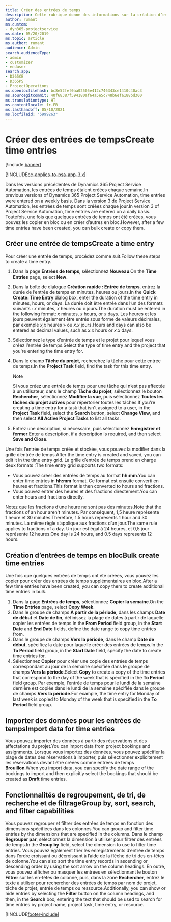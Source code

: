 ```yaml
---
title: Créer des entrées de temps
description: Cette rubrique donne des informations sur la création d’entrées de temps.
author: rumant
ms.custom:
- dyn365-projectservice
ms.date: 05/20/2019
ms.topic: article
ms.author: rumant
audience: Admin
search.audienceType:
- admin
- customizer
- enduser
search.app:
- D365CE
- D365PS
- ProjectOperations
ms.openlocfilehash: bc8e52fef0aa02505e412c746343ce1410c40ac3
ms.sourcegitcommit: 40f68387f594180af64a5e5c748b6efa188bd300
ms.translationtype: HT
ms.contentlocale: fr-FR
ms.lasthandoff: 05/10/2021
ms.locfileid: "5999263"
---
```

# <a name="create-time-entries"></a><span data-ttu-id="9e79b-103">Créer des entrées de temps</span><span class="sxs-lookup"><span data-stu-id="9e79b-103">Create time entries</span></span>

[!include [banner](../includes/psa-now-project-operations.md)]

[!INCLUDE[cc-applies-to-psa-app-3.x](../includes/cc-applies-to-psa-app-3x.md)]

<span data-ttu-id="9e79b-104">Dans les versions précédentes de Dynamics 365 Project Service Automation, les entrées de temps étaient créées chaque semaine.</span><span class="sxs-lookup"><span data-stu-id="9e79b-104">In previous versions of Dynamics 365 Project Service Automation, time entries were entered on a weekly basis.</span></span> <span data-ttu-id="9e79b-105">Dans la version 3 de Project Service Automation, les entrées de temps sont créées chaque jour.</span><span class="sxs-lookup"><span data-stu-id="9e79b-105">In version 3 of Project Service Automation, time entries are entered on a daily basis.</span></span> <span data-ttu-id="9e79b-106">Toutefois, une fois que quelques entrées de temps ont été créées, vous pouvez les copier en bloc ou en créer d’autres en bloc.</span><span class="sxs-lookup"><span data-stu-id="9e79b-106">However, after a few time entries have been created, you can bulk create or copy them.</span></span>

## <a name="create-a-time-entry"></a><span data-ttu-id="9e79b-107">Créer une entrée de temps</span><span class="sxs-lookup"><span data-stu-id="9e79b-107">Create a time entry</span></span>

<span data-ttu-id="9e79b-108">Pour créer une entrée de temps, procédez comme suit.</span><span class="sxs-lookup"><span data-stu-id="9e79b-108">Follow these steps to create a time entry.</span></span>

1. <span data-ttu-id="9e79b-109">Dans la page **Entrées de temps**, sélectionnez **Nouveau**.</span><span class="sxs-lookup"><span data-stu-id="9e79b-109">On the **Time Entries** page, select **New**.</span></span>
2. <span data-ttu-id="9e79b-110">Dans la boîte de dialogue **Création rapide : Entrée de temps**, entrez la durée de l’entrée de temps en minutes, heures ou jours.</span><span class="sxs-lookup"><span data-stu-id="9e79b-110">In the **Quick Create: Time Entry** dialog box, enter the duration of the time entry in minutes, hours, or days.</span></span> <span data-ttu-id="9e79b-111">La durée doit être entrée dans l’un des formats suivants : *x* minutes, *x* heures ou *x* jours.</span><span class="sxs-lookup"><span data-stu-id="9e79b-111">The duration must be entered in the following format: *x* minutes, *x* hours, or *x* days.</span></span> <span data-ttu-id="9e79b-112">Les heures et les jours peuvent également être entrés sous forme de valeurs décimales, par exemple *x,x* heures » ou *x,x* jours.</span><span class="sxs-lookup"><span data-stu-id="9e79b-112">Hours and days can also be entered as decimal values, such as *x.x* hours or *x.x* days.</span></span>
3. <span data-ttu-id="9e79b-113">Sélectionnez le type d’entrée de temps et le projet pour lequel vous créez l’entrée de temps.</span><span class="sxs-lookup"><span data-stu-id="9e79b-113">Select the type of time entry and the project that you're entering the time entry for.</span></span>
4. <span data-ttu-id="9e79b-114">Dans le champ **Tâche du projet**, recherchez la tâche pour cette entrée de temps.</span><span class="sxs-lookup"><span data-stu-id="9e79b-114">In the **Project Task** field, find the task for this time entry.</span></span>

    > [!NOTE]
    > <span data-ttu-id="9e79b-115">Si vous créez une entrée de temps pour une tâche qui n’est pas affectée à un utilisateur, dans le champ **Tâche du projet**, sélectionnez le bouton **Rechercher**, sélectionnez **Modifier la vue**, puis sélectionnez **Toutes les tâches du projet actives** pour répertorier toutes les tâches.</span><span class="sxs-lookup"><span data-stu-id="9e79b-115">If you're creating a time entry for a task that isn't assigned to a user, in the **Project Task** field, select the **Search** button, select **Change View**, and then select **All Active Project Tasks** to list all tasks.</span></span>

5. <span data-ttu-id="9e79b-116">Entrez une description, si nécessaire, puis sélectionnez **Enregistrer et fermer**.</span><span class="sxs-lookup"><span data-stu-id="9e79b-116">Enter a description, if a description is required, and then select **Save and Close**.</span></span>

<span data-ttu-id="9e79b-117">Une fois l’entrée de temps créée et stockée, vous pouvez la modifier dans la grille d’entrée de temps.</span><span class="sxs-lookup"><span data-stu-id="9e79b-117">After the time entry is created and saved, you can edit it in the time entry grid.</span></span> <span data-ttu-id="9e79b-118">La grille d’entrée de temps prend en charge deux formats :</span><span class="sxs-lookup"><span data-stu-id="9e79b-118">The time entry grid supports two formats:</span></span>

- <span data-ttu-id="9e79b-119">Vous pouvez créer des entrées de temps au format **hh:mm**.</span><span class="sxs-lookup"><span data-stu-id="9e79b-119">You can enter time entries in **hh:mm** format.</span></span> <span data-ttu-id="9e79b-120">Ce format est ensuite converti en heures et fractions.</span><span class="sxs-lookup"><span data-stu-id="9e79b-120">This format is then converted to hours and fractions.</span></span>
- <span data-ttu-id="9e79b-121">Vous pouvez entrer des heures et des fractions directement.</span><span class="sxs-lookup"><span data-stu-id="9e79b-121">You can enter hours and fractions directly.</span></span>

<span data-ttu-id="9e79b-122">Notez que les fractions d’une heure ne sont pas des minutes.</span><span class="sxs-lookup"><span data-stu-id="9e79b-122">Note that the fractions of an hour aren't minutes.</span></span> <span data-ttu-id="9e79b-123">Par conséquent, 1,5 heure représente 1 heure et 30 minutes.</span><span class="sxs-lookup"><span data-stu-id="9e79b-123">Therefore, 1.5 hours represents 1 hour and 30 minutes.</span></span> <span data-ttu-id="9e79b-124">La même règle s’applique aux fractions d’un jour.</span><span class="sxs-lookup"><span data-stu-id="9e79b-124">The same rule applies to fractions of a day.</span></span> <span data-ttu-id="9e79b-125">Un jour est égal à 24 heures, et 0,5 jour représente 12 heures.</span><span class="sxs-lookup"><span data-stu-id="9e79b-125">One day is 24 hours, and 0.5 days represents 12 hours.</span></span>

## <a name="bulk-create-time-entries"></a><span data-ttu-id="9e79b-126">Création d’entrées de temps en bloc</span><span class="sxs-lookup"><span data-stu-id="9e79b-126">Bulk create time entries</span></span>

<span data-ttu-id="9e79b-127">Une fois que quelques entrées de temps ont été créées, vous pouvez les copier pour créer des entrées de temps supplémentaires en bloc.</span><span class="sxs-lookup"><span data-stu-id="9e79b-127">After a few time entries have been created, you can copy them to create additional time entries in bulk.</span></span>

1. <span data-ttu-id="9e79b-128">Dans la page **Entrées de temps**, sélectionnez **Copier la semaine**.</span><span class="sxs-lookup"><span data-stu-id="9e79b-128">On the **Time Entries** page, select **Copy Week**.</span></span>
2. <span data-ttu-id="9e79b-129">Dans le groupe de champs **À partir de la période**, dans les champs **Date de début** et **Date de fin**, définissez la plage de dates à partir de laquelle copier les entrées de temps.</span><span class="sxs-lookup"><span data-stu-id="9e79b-129">In the **From Period** field group, in the **Start Date** and **End Date** fields, define the date range to copy time entries from.</span></span>
3. <span data-ttu-id="9e79b-130">Dans le groupe de champs **Vers la période**, dans le champ **Date de début**, spécifiez la date pour laquelle créer des entrées de temps.</span><span class="sxs-lookup"><span data-stu-id="9e79b-130">In the **To Period** field group, in the **Start Date** field, specify the date to create time entries for.</span></span>
4. <span data-ttu-id="9e79b-131">Sélectionnez **Copier** pour créer une copie des entrées de temps correspondant au jour de la semaine spécifiée dans le groupe de champs **Vers la période**.</span><span class="sxs-lookup"><span data-stu-id="9e79b-131">Select **Copy** to create a copy of the time entries that correspond to the day of the week that is specified in the **To Period** field group.</span></span> <span data-ttu-id="9e79b-132">Par exemple, l’entrée de temps pour le lundi de la semaine dernière est copiée dans le lundi de la semaine spécifiée dans le groupe de champs **Vers la période**.</span><span class="sxs-lookup"><span data-stu-id="9e79b-132">For example, the time entry for Monday of last week is copied to Monday of the week that is specified in the **To Period** field group.</span></span>

## <a name="import-data-for-time-entries"></a><span data-ttu-id="9e79b-133">Importer des données pour les entrées de temps</span><span class="sxs-lookup"><span data-stu-id="9e79b-133">Import data for time entries</span></span>

<span data-ttu-id="9e79b-134">Vous pouvez importer des données à partir des réservations et des affectations du projet.</span><span class="sxs-lookup"><span data-stu-id="9e79b-134">You can import data from project bookings and assignments.</span></span> <span data-ttu-id="9e79b-135">Lorsque vous importez des données, vous pouvez spécifier la plage de dates des réservations à importer, puis sélectionner explicitement les réservations devant être créées comme entrées de temps **Brouillon**.</span><span class="sxs-lookup"><span data-stu-id="9e79b-135">When you import data, you can specify the date range of the bookings to import and then explicitly select the bookings that should be created as **Draft** time entries.</span></span>

## <a name="group-by-sort-search-and-filter-capabilities"></a><span data-ttu-id="9e79b-136">Fonctionnalités de regroupement, de tri, de recherche et de filtrage</span><span class="sxs-lookup"><span data-stu-id="9e79b-136">Group by, sort, search, and filter capabilities</span></span>

<span data-ttu-id="9e79b-137">Vous pouvez regrouper et filtrer des entrées de temps en fonction des dimensions spécifiées dans les colonnes.</span><span class="sxs-lookup"><span data-stu-id="9e79b-137">You can group and filter time entries by the dimensions that are specified in the columns.</span></span> <span data-ttu-id="9e79b-138">Dans le champ **Regrouper par**, sélectionnez la dimension à utiliser pour filtrer des entrées de temps.</span><span class="sxs-lookup"><span data-stu-id="9e79b-138">In the **Group by** field, select the dimension to use to filter time entries.</span></span> <span data-ttu-id="9e79b-139">Vous pouvez également trier les enregistrements d’entrée de temps dans l’ordre croissant ou décroissant à l’aide de la flèche de tri des en-têtes de colonne.</span><span class="sxs-lookup"><span data-stu-id="9e79b-139">You can also sort the time entry records in ascending or descending order by using the sort arrow on the column headings.</span></span> <span data-ttu-id="9e79b-140">En outre, vous pouvez afficher ou masquer les entrées en sélectionnant le bouton **Filtrer** sur les en-têtes de colonne, puis, dans la zone **Rechercher**, entrez le texte à utiliser pour rechercher des entrées de temps par nom de projet, tâche de projet, entrée de temps ou ressource.</span><span class="sxs-lookup"><span data-stu-id="9e79b-140">Additionally, you can show or hide entries by selecting the **Filter** button on the column headings, and then, in the **Search** box, entering the text that should be used to search for time entries by project name, project task, time entry, or resource.</span></span>


[!INCLUDE[footer-include](../includes/footer-banner.md)]